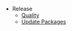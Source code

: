 * Release
  * [Quality](Development/Release/Quality)
  * [Update Packages](Development/Release/UpdatePackages)

